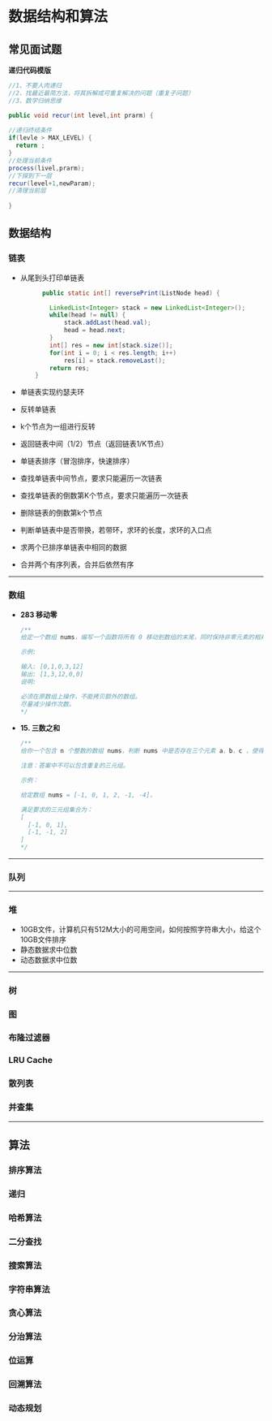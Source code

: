 # 数据结构和算法



## 常见面试题

**递归代码模版**

```java
//1、不要人肉递归
//2、找最近最简方法，将其拆解成可重复解决的问题（重复子问题）
//3、数学归纳思维

public void recur(int level,int prarm) {
  
//递归终结条件
if(levle > MAX_LEVEL) {
  return ;
}
//处理当前条件
process(livel,prarm);
//下探到下一层
recur(level+1,newParam);
//清理当前层
  
}
```





## 数据结构



### 链表

- 从尾到头打印单链表

  ```java
  		public static int[] reversePrint(ListNode head) {
  
          LinkedList<Integer> stack = new LinkedList<Integer>();
          while(head != null) {
              stack.addLast(head.val);
              head = head.next;
          }
          int[] res = new int[stack.size()];
          for(int i = 0; i < res.length; i++)
              res[i] = stack.removeLast();
          return res;
      }
  ```

  

- 单链表实现约瑟夫环

- 反转单链表

- k个节点为一组进行反转

- 返回链表中间（1/2）节点（返回链表1/K节点）

- 单链表排序（冒泡排序，快速排序）

- 查找单链表中间节点，要求只能遍历一次链表

- 查找单链表的倒数第K个节点，要求只能遍历一次链表

- 删除链表的倒数第k个节点

- 判断单链表中是否带换，若带环，求环的长度，求环的入口点

- 求两个已排序单链表中相同的数据

- 合并两个有序列表，合并后依然有序



---



### 数组

- **283 移动零**

  ```java
  /**
  给定一个数组 nums，编写一个函数将所有 0 移动到数组的末尾，同时保持非零元素的相对顺序。
  
  示例:
  
  输入: [0,1,0,3,12]
  输出: [1,3,12,0,0]
  说明:
  
  必须在原数组上操作，不能拷贝额外的数组。
  尽量减少操作次数。
  */
  
  ```

  

- **15. 三数之和**

  ```java
  /**
  给你一个包含 n 个整数的数组 nums，判断 nums 中是否存在三个元素 a，b，c ，使得 a + b + c = 0 ？请你找出所有满足条件且不重复的三元组。
  
  注意：答案中不可以包含重复的三元组。
  
  示例：
  
  给定数组 nums = [-1, 0, 1, 2, -1, -4]，
  
  满足要求的三元组集合为：
  [
    [-1, 0, 1],
    [-1, -1, 2]
  ]
  */
  ```

  

  



---



### 队列





---



### 堆

- 10GB文件，计算机只有512M大小的可用空间，如何按照字符串大小，给这个10GB文件排序
- 静态数据求中位数
- 动态数据求中位数



---





### 树



### 图 



### 布隆过滤器



### LRU Cache



### 散列表



### 并查集





---





## 算法



### 排序算法



### 递归



### 哈希算法



### 二分查找



### 搜索算法



### 字符串算法  



### 贪心算法



### 分治算法



### 位运算  



### 回溯算法  



### 动态规划



